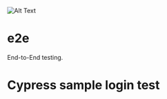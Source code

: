 
![Alt Text](https://pbs.twimg.com/profile_images/1512090708181725184/KAPAXmDg_400x400.jpg)
# e2e
End-to-End testing.

# Cypress sample login test
